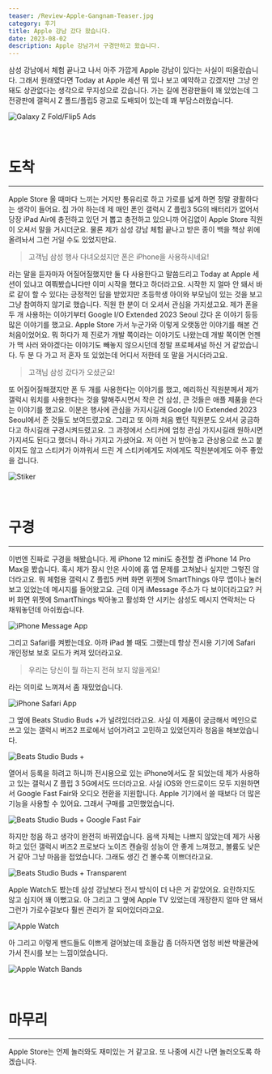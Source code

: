 ```yaml
---
teaser: /Review-Apple-Gangnam-Teaser.jpg
category: 후기
title: Apple 강남 갔다 왔습니다.
date: 2023-08-02
description: Apple 강남가서 구경만하고 왔습니다.
---
```


삼성 강남에서 체험 끝나고 나서 아주 가깝게 Apple 강남이 있다는 사실이 떠올랐습니다. 그래서 원래였다면 Today at Apple 세션 뭐 있나 보고 예약하고 갔겠지만 그냥 안돼도 상관없다는 생각으로 무지성으로 갔습니다. 가는 길에 전광판들이 꽤 있었는데 그 전광판에 갤럭시 Z 폴드/플립5 광고로 도배되어 있는데 꽤 부담스러웠습니다.

![Galaxy Z Fold/Flip5 Ads](Review-Apple-Gangnam-Galaxy-Z-FoldFlip5-Ads.JPEG)

<br />

# 도착

---

Apple Store 올 때마다 느끼는 거지만 통유리로 하고 가로를 넓게 하면 정말 광활하다는 생각이 들어요. 집 가야 하는데 제 매인 폰인 갤럭시 Z 플립3 5G의 배터리가 없어서 당장 iPad Air에 충전하고 있던 거 뽑고 충전하고 있으니까 어김없이 Apple Store 직원이 오셔서 말을 거시더군요. 물론 제가 삼성 강남 체험 끝나고 받은 종이 백을 책상 위에 올려놔서 그런 거일 수도 있었지만요.

> 고객님 삼성 행사 다녀오셨지만 폰은 iPhone을 사용하시네요!

라는 말을 듣자마자 어질어질했지만 둘 다 사용한다고 말씀드리고 Today at Apple 세션이 있냐고 여쭤봤습니다만 이미 시작을 했다고 하더라고요. 시작한 지 얼마 안 돼서 바로 같이 할 수 있다는 긍정적인 답을 받았지만 초등학생 아이와 부모님이 있는 것을 보고 그냥 참여하지 않기로 했습니다. 직원 한 분이 더 오셔서 관심을 가지셨고요. 제가 폰을 두 개 사용하는 이야기부터 Google I/O Extended 2023 Seoul 갔다 온 이야기 등등 많은 이야기를 했고요. Apple Store 가서 누군가와 이렇게 오랫동안 이야기를 해본 건 처음이었어요. 뭐 하다가 제 진로가 개발 쪽이라는 이야기도 나왔는데 개발 쪽이면 언젠가 맥 사러 와야겠다는 이야기도 빼놓지 않으시던데 정말 프로페셔널 하신 거 같았습니다. 두 분 다 가고 저 혼자 또 있었는데 어디서 저한테 또 말을 거시더라고요.

> 고객님 삼성 갔다가 오셨군요!

또 어질어질해졌지만 폰 두 개를 사용한다는 이야기를 했고, 예리하신 직원분께서 제가 갤럭시 워치를 사용한다는 것을 말해주시면서 작은 건 삼성, 큰 것들은 애플 제품을 쓴다는 이야기를 했고요. 이분은 행사에 관심을 가지시길래 Google I/O Extended 2023 Seoul에서 준 것들도 보여드렸고요. 그리고 또 아까 처음 뵀던 직원분도 오셔서 궁금하다고 하시길래 구경시켜드렸고요. 그 과정에서 스티커에 엄청 관심 가지시길래 원하시면 가지셔도 된다고 했더니 하나 가지고 가셨어요. 저 이런 거 받아놓고 관상용으로 쓰고 붙이지도 않고 스티커가 아까워서 드린 게 스티커에게도 저에게도 직원분에게도 아주 좋았을 겁니다.

![Stiker](/Review-Apple-Gangnam-Sticker.jpg)

<br />

# 구경

---

이번엔 진짜로 구경을 해봤습니다. 제 iPhone 12 mini도 충전할 겸 iPhone 14 Pro Max을 봤습니다. 혹시 제가 잠시 안온 사이에 홈 앱 문제를 고쳐놨나 싶지만 그렇진 않더라고요. 뭐 체험용 갤럭시 Z 플립5 커버 화면 위젯에 SmartThings 아무 앱이나 눌러보고 있었는데 메시지를 들어왔고요. 근데 이게 iMessage 주소가 다 보이더라고요? 커버 화면 위젯에 SmartThings 박아놓고 활성화 안 시키는 삼성도 메시지 연락처는 다 채워놓던데 아쉬웠습니다.

![iPhone Message App](/Review-Apple-Gangnam-iPhone-Message-App.jpg)

그리고 Safari를 켜봤는데요. 아까 iPad 볼 때도 그랬는데 항상 전시용 기기에 Safari 개인정보 보호 모드가 켜져 있더라고요.

> 우리는 당신이 뭘 하는지 전혀 보지 않을게요!

라는 의미로 느껴져서 좀 재밌었습니다.

![iPhone Safari App](/Review-Apple-Gangnam-iPhone-Safari-App.jpg)

그 옆에 Beats Studio Buds +가 널려있더라고요. 사실 이 제품이 궁금해서 메인으로 쓰고 있는 갤럭시 버즈2 프로에서 넘어가려고 고민하고 있었던지라 청음을 해보았습니다.

![Beats Studio Buds +](/Review-Apple-Gangnam-Beats-Studio-Buds-+.jpg)

열어서 등록을 하려고 하니까 전시용으로 있는 iPhone에서도 잘 되었는데 제가 사용하고 있는 갤럭시 Z 플립 3 5G에서도 뜨더라고요. 사실 iOS와 안드로이드 모두 지원하면서 Google Fast Fair와 오디오 전환을 지원합니다. Apple 기기에서 쓸 때보다 더 많은 기능을 사용할 수 있어요. 그래서 구매를 고민했었습니다.

![Beats Studio Buds + Google Fast Fair](/Review-Apple-Gangnam-Beats-Studio-Buds-+-Google-Fast-Fair.jpg)

하지만 청음 하고 생각이 완전히 바뀌였습니다. 음색 자체는 나쁘지 않았는데 제가 사용하고 있던 갤럭시 버즈2 프로보다 노이즈 캔슬링 성능이 안 좋게 느껴졌고, 볼륨도 낮은 거 같아 그냥 마음을 접었습니다. 그래도 생긴 건 볼수록 이쁘더라고요.

![Beats Studio Buds + Transparent](Review-Apple-Gangnam-Beats-Studio-Buds-+-Transparent.jpg)

Apple Watch도 봤는데 삼성 강남보다 전시 방식이 더 나은 거 같았어요. 요란하지도 않고 심지어 꽤 이뻤고요. 아 그리고 그 옆에 Apple TV 있었는데 개장한지 얼마 안 돼서 그런가 가로수길보다 훨씬 관리가 잘 되어있더라고요.

![Apple Watch](/Review-Apple-Gangnam-Apple-Watch.jpg)

아 그리고 이렇게 밴드들도 이쁘게 걸어놨는데 호들갑 좀 더하자면 엄청 비싼 박물관에 가서 전시를 보는 느낌이었습니다.

![Apple Watch Bands](/Review-Apple-Gangnam-Apple-Watch-Bands.jpg)

<br />

# 마무리

---

Apple Store는 언제 놀러와도 재미있는 거 같고요. 또 나중에 시간 나면 놀러오도록 하겠습니다.